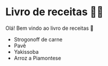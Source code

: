 # Livro de receitas :man_cook:

Olá! Bem vindo ao livro de receitas :wave:

- Strogonoff de carne
- Pavê
- Yakissoba
- Arroz a Piamontese
